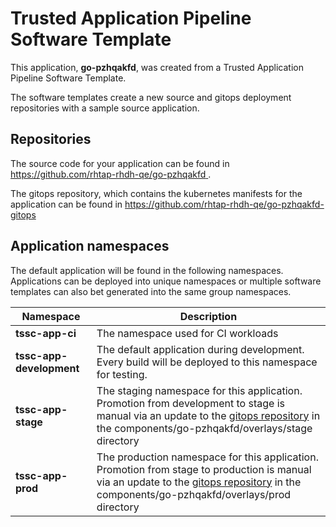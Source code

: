 # Trusted Application Pipeline Software Template

This application, **go-pzhqakfd**, was created from a Trusted Application Pipeline Software Template.

The software templates create a new source and gitops deployment repositories with a sample source application. 

## Repositories

The source code for your application can be found in [https://github.com/rhtap-rhdh-qe/go-pzhqakfd ](https://github.com/rhtap-rhdh-qe/go-pzhqakfd ).
 
The gitops repository, which contains the kubernetes manifests for the application can be found in 
[https://github.com/rhtap-rhdh-qe/go-pzhqakfd-gitops ](https://github.com/rhtap-rhdh-qe/go-pzhqakfd-gitops ) 

## Application namespaces 

The default application will be found in the following namespaces. Applications can be deployed into unique namespaces or multiple software templates can also bet generated into the same group namespaces.  

|  Namespace   |  Description   |  
| -------- | -------- |
| **tssc-app-ci** | The namespace used for CI workloads |
| **tssc-app-development** | The default application during development. Every build will be deployed to this namespace for testing. |
| **tssc-app-stage** | The staging namespace for this application. Promotion from development to stage is manual via an update to the [gitops repository](https://github.com/rhtap-rhdh-qe/go-pzhqakfd-gitops ) in the components/go-pzhqakfd/overlays/stage directory |
| **tssc-app-prod** | The production namespace for this application. Promotion from stage to production is manual via an update to the [gitops repository](https://github.com/rhtap-rhdh-qe/go-pzhqakfd-gitops ) in the components/go-pzhqakfd/overlays/prod directory |